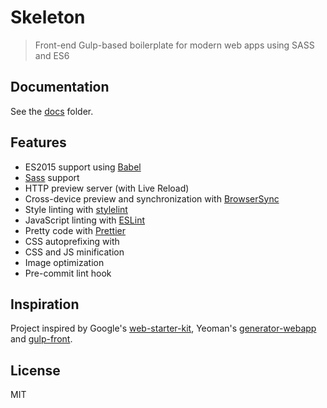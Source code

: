 # Skeleton

> Front-end Gulp-based boilerplate for modern web apps using SASS and ES6

## Documentation

See the [docs](docs/README.md) folder.

## Features

- ES2015 support using [Babel](https://babeljs.io/)
- [Sass](http://sass-lang.com/) support
- HTTP preview server (with Live Reload)
- Cross-device preview and synchronization with [BrowserSync](https://browsersync.io/)
- Style linting with [stylelint](https://github.com/stylelint/stylelint)
- JavaScript linting with [ESLint](https://eslint.org/)
- Pretty code with [Prettier](https://github.com/prettier/prettier)
- CSS autoprefixing with
- CSS and JS minification
- Image optimization
- Pre-commit lint hook

## Inspiration

Project inspired by Google's [web-starter-kit](https://github.com/google/web-starter-kit), Yeoman's [generator-webapp](https://github.com/yeoman/generator-webapp) and [gulp-front](https://github.com/zoxon/gulp-front).

## License

MIT
